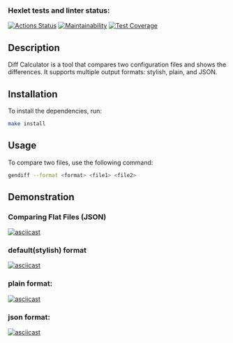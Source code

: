 ### Hexlet tests and linter status:
[![Actions Status](https://github.com/Sun-Austerlitz/python-project-50/actions/workflows/hexlet-check.yml/badge.svg)](https://github.com/Sun-Austerlitz/python-project-50/actions)
[![Maintainability](https://api.codeclimate.com/v1/badges/59bb3514a93e0a33ac37/maintainability)](https://codeclimate.com/github/Sun-Austerlitz/python-project-50/maintainability)
[![Test Coverage](https://api.codeclimate.com/v1/badges/59bb3514a93e0a33ac37/test_coverage)](https://codeclimate.com/github/Sun-Austerlitz/python-project-50/test_coverage)

## Description
Diff Calculator is a tool that compares two configuration files and shows the differences. It supports multiple output formats: stylish, plain, and JSON.

## Installation
To install the dependencies, run:
```sh
make install
```


## Usage
To compare two files, use the following command:
```sh
gendiff --format <format> <file1> <file2>
```

## Demonstration
### Comparing Flat Files (JSON)
[![asciicast](https://asciinema.org/a/QLWJnP5YQc9Uf4Qxuwpnh2Wr0.svg)](https://asciinema.org/a/QLWJnP5YQc9Uf4Qxuwpnh2Wr0)


### default(stylish) format
[![asciicast](https://asciinema.org/a/Xt80EOSGyPDodqduUltEsQ3eP.svg)](https://asciinema.org/a/Xt80EOSGyPDodqduUltEsQ3eP)

### plain format:
[![asciicast](https://asciinema.org/a/CqS4ymY2DkHrqIuWsa6KvPkSN.svg)](https://asciinema.org/a/CqS4ymY2DkHrqIuWsa6KvPkSN)

### json format:
[![asciicast](https://asciinema.org/a/7XII4deAsJMkUYYaPxyR03q7Y.svg)](https://asciinema.org/a/7XII4deAsJMkUYYaPxyR03q7Y)